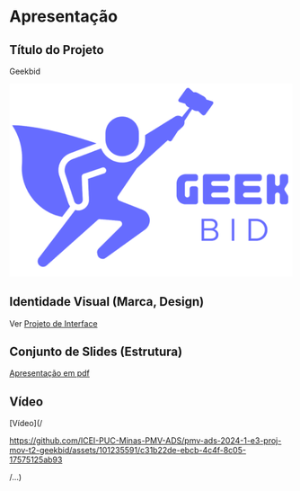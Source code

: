 # Apresentação

## Título do Projeto

Geekbid

![Geekbid](img/geekbid.png)

## Identidade Visual (Marca, Design)

Ver [Projeto de Interface](/docs/04-Projeto%20de%20Interface.md)

## Conjunto de Slides (Estrutura)

[Apresentação em pdf](/presentation/GeekBid.pdf) 

## Vídeo

[Vídeo](/

https://github.com/ICEI-PUC-Minas-PMV-ADS/pmv-ads-2024-1-e3-proj-mov-t2-geekbid/assets/101235591/c31b22de-ebcb-4c4f-8c05-17575125ab93

/...)
